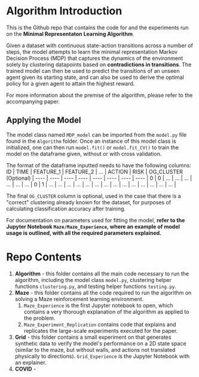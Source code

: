 # Algorithm Introduction

This is the Github repo that contains the code for and the experiments run on the **Minimal Representaton Learning Algorithm**. 

Given a dataset with continuous state-action transitions across a number of steps, the model attempts to learn the minimal representation Markov Decision Process (MDP) that captures the dynamics of the environment solely by clustering datapoints based on **contradictions in transitions**. The trained model can then be used to predict the transitions of an unseen agent given its starting state, and can also be used to derive the optimal policy for a given agent to attain the highest reward.

For more information about the premise of the algorithm, please refer to the accompanying paper.

## Applying the Model
The model class named `MDP_model` can be imported from the `model.py` file found in the `Algorithm` folder. Once an instance of this model class is initialized, one can then run `model.fit()` or `model.fit_CV()` to train the model on the dataframe given, without or with cross validation. 

The format of the dataframe inputted needs to have the following columns: 
ID | TIME | FEATURE_1 | FEATURE_2 | ... | ACTION | RISK | OG_CLUSTER (Optional) |
---- | ---- | ---- | ---- | ---- | ---- | ---- | ---- | 
0 | 0 | ... | ... | ... | ... | ... | ... | 
0 | 1 | ... | ... | ... | ... | ... | ... | 
... | ... | ... | ... | ... | ... | ... | ... | 

The final `OG_CLUSTER` column is optional, used in the case that there is a "correct" clustering already known for the dataset, for purposes of calculating classification accuracy after training. 

For documentation on parameters used for fitting the model, **refer to the Jupyter Notebook `Maze/Maze_Experience`, where an example of model usage is outlined, with all the required parameters explained.**

# Repo Contents

1. **Algorithm** - this folder contains all the main code necessary to run the algorithm, including the model class `model.py`, clustering helper functions `clustering.py`, and testing helper functions `testing.py`. 
1. **Maze** - this folder contains all the code required to run the algorithm on solving a Maze reinforcement learning environment. 
    1. `Maze_Experience` is the first Jupyter notebook to open, which contains a very thorough explanation of the algorithm as applied to the problem.
    1. `Maze_Experiment_Replication` contains code that explains and replicates the large-scale experiments executed for the paper.
1. **Grid** - this folder contains a small experiment on that generates synthetic data to verify the model's performance on a 2D state space (similar to the maze, but without walls, and actions not translated physically to directions). `Grid_Experience` is the Jupyter Notebook with an explainer.
1. **COVID** - 

